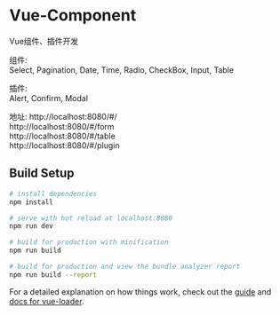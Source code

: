# Vue-Component

Vue组件、插件开发

组件:  
Select, Pagination, Date, Time, Radio, CheckBox, Input, Table  

插件:  
Alert, Confirm, Modal

地址:
http://localhost:8080/#/  
http://localhost:8080/#/form  
http://localhost:8080/#/table  
http://localhost:8080/#/plugin  

## Build Setup

``` bash
# install dependencies
npm install

# serve with hot reload at localhost:8080
npm run dev

# build for production with minification
npm run build

# build for production and view the bundle analyzer report
npm run build --report
```

For a detailed explanation on how things work, check out the [guide](http://vuejs-templates.github.io/webpack/) and [docs for vue-loader](http://vuejs.github.io/vue-loader).
